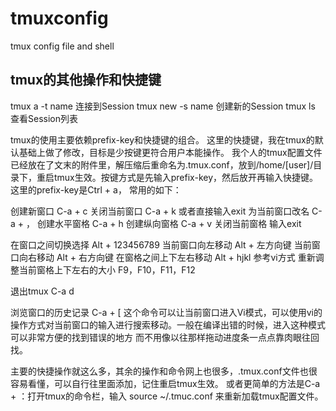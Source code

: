 # tmuxconfig
tmux config file and shell

## tmux的其他操作和快捷键
tmux a -t name   连接到Session
tmux new -s name 创建新的Session
tmux ls 查看Session列表

tmux的使用主要依赖prefix-key和快捷键的组合。
这里的快捷键，我在tmux的默认基础上做了修改，目标是少按键更符合用户本能操作。
我个人的tmux配置文件已经放在了文末的附件里，解压缩后重命名为.tmux.conf，放到/home/[user]/目录下，重启tmux生效。按键方式是先输入prefix-key，然后放开再输入快捷键。这里的prefix-key是Ctrl + a， 常用的如下：

创建新窗口	C-a + c
关闭当前窗口	C-a + k 或者直接输入exit
为当前窗口改名 C-a + ，
创建水平窗格 C-a + h
创建纵向窗格	C-a + v
关闭当前窗格	输入exit

在窗口之间切换选择	Alt + 123456789 
当前窗口向左移动	Alt + 左方向键
当前窗口向右移动	Alt + 右方向键
在窗格之间上下左右移动	Alt + hjkl	参考vi方式
重新调整当前窗格上下左右的大小	F9，F10，F11，F12

退出tmux C-a d 


浏览窗口的历史记录	C-a + [ 
这个命令可以让当前窗口进入Vi模式，可以使用vi的操作方式对当前窗口的输入进行搜索移动。一般在编译出错的时候，进入这种模式可以非常方便的找到错误的地方
而不用像以往那样拖动进度条一点点靠肉眼往回找。

主要的快捷操作就这么多，其余的操作和命令网上也很多，.tmux.conf文件也很容易看懂，可以自行往里面添加，记住重启tmux生效。
或者更简单的方法是C-a + ：打开tmux的命令栏，输入 source ~/.tmuc.conf 来重新加载tmux配置文件。

